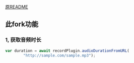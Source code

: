 [原README](https://github.com/yxwandroid/flutter_plugin_record#readme)

## 此fork功能
### 1, 获取音频时长
```js
var duration = await recordPlugin.audioDurationFromURL(
        "http://sample.com/sample.mp3");
